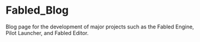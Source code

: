 # Fabled_Blog
Blog page for the development of major projects such as the Fabled Engine, Pilot Launcher, and Fabled Editor.
